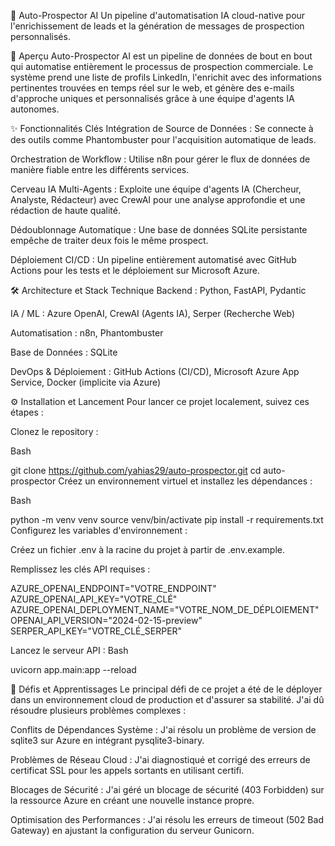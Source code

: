 🚀 Auto-Prospector AI
Un pipeline d'automatisation IA cloud-native pour l'enrichissement de leads et la génération de messages de prospection personnalisés.

📜 Aperçu
Auto-Prospector AI est un pipeline de données de bout en bout qui automatise entièrement le processus de prospection commerciale. Le système prend une liste de profils LinkedIn, l'enrichit avec des informations pertinentes trouvées en temps réel sur le web, et génère des e-mails d'approche uniques et personnalisés grâce à une équipe d'agents IA autonomes.

✨ Fonctionnalités Clés
Intégration de Source de Données : Se connecte à des outils comme Phantombuster pour l'acquisition automatique de leads.

Orchestration de Workflow : Utilise n8n pour gérer le flux de données de manière fiable entre les différents services.

Cerveau IA Multi-Agents : Exploite une équipe d'agents IA (Chercheur, Analyste, Rédacteur) avec CrewAI pour une analyse approfondie et une rédaction de haute qualité.

Dédoublonnage Automatique : Une base de données SQLite persistante empêche de traiter deux fois le même prospect.

Déploiement CI/CD : Un pipeline entièrement automatisé avec GitHub Actions pour les tests et le déploiement sur Microsoft Azure.

🛠️ Architecture et Stack Technique
Backend : Python, FastAPI, Pydantic

IA / ML : Azure OpenAI, CrewAI (Agents IA), Serper (Recherche Web)

Automatisation : n8n, Phantombuster

Base de Données : SQLite

DevOps & Déploiement : GitHub Actions (CI/CD), Microsoft Azure App Service, Docker (implicite via Azure)

⚙️ Installation et Lancement
Pour lancer ce projet localement, suivez ces étapes :

Clonez le repository :

Bash

git clone https://github.com/yahias29/auto-prospector.git
cd auto-prospector
Créez un environnement virtuel et installez les dépendances :

Bash

python -m venv venv
source venv/bin/activate
pip install -r requirements.txt
Configurez les variables d'environnement :

Créez un fichier .env à la racine du projet à partir de .env.example.

Remplissez les clés API requises :

AZURE_OPENAI_ENDPOINT="VOTRE_ENDPOINT"
AZURE_OPENAI_API_KEY="VOTRE_CLÉ"
AZURE_OPENAI_DEPLOYMENT_NAME="VOTRE_NOM_DE_DÉPLOIEMENT"
OPENAI_API_VERSION="2024-02-15-preview"
SERPER_API_KEY="VOTRE_CLÉ_SERPER"

Lancez le serveur API :
Bash

uvicorn app.main:app --reload

🧠 Défis et Apprentissages
Le principal défi de ce projet a été de le déployer dans un environnement cloud de production et d'assurer sa stabilité. J'ai dû résoudre plusieurs problèmes complexes :

Conflits de Dépendances Système : J'ai résolu un problème de version de sqlite3 sur Azure en intégrant pysqlite3-binary.

Problèmes de Réseau Cloud : J'ai diagnostiqué et corrigé des erreurs de certificat SSL pour les appels sortants en utilisant certifi.

Blocages de Sécurité : J'ai géré un blocage de sécurité (403 Forbidden) sur la ressource Azure en créant une nouvelle instance propre.

Optimisation des Performances : J'ai résolu les erreurs de timeout (502 Bad Gateway) en ajustant la configuration du serveur Gunicorn.
